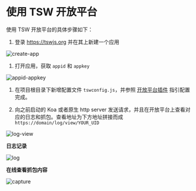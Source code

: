 # 使用 TSW 开放平台

使用 TSW 开放平台的具体步骤如下：

1. 登录 https://tswjs.org 并在其上新建一个应用

![create-app](../static/images/create-app.png)

1. 打开应用，获取 `appid` 和 `appkey`

![appid-appkey](../static/images/appid-appkey.png)

1. 在项目根目录下新增配置文件 `tswconfig.js`，并参照 [开放平台插件](https://github.com/tswjs/open-platform/blob/master/packages/open-platform-plugin/README.md) 指引配置完成。

1. 向之前启动的 Koa 或者原生 http server 发送请求，并且在开放平台上查看对应的日志和抓包。查看地址为下方地址拼接而成 `https://domain/log/view/YOUR_UID`

![log-view](../static/images/log-view.png)

**日志记录**

![log](../static/images/log.png)

**在线查看抓包内容**

![capture](../static/images/capture.png)
